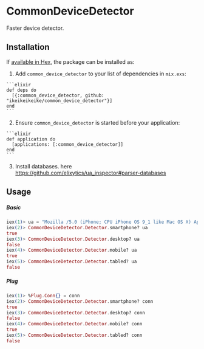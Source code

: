 # CommonDeviceDetector

Faster device detector.

## Installation

If [available in Hex](https://hex.pm/docs/publish), the package can be installed as:

  1. Add `common_device_detector` to your list of dependencies in `mix.exs`:

    ```elixir
    def deps do
      [{:common_device_detector, github: "ikeikeikeike/common_device_detector"}]
    end
    ```

  2. Ensure `common_device_detector` is started before your application:

    ```elixir
    def application do
      [applications: [:common_device_detector]]
    end
    ```

  3. Install databases. here https://github.com/elixytics/ua_inspector#parser-databases

## Usage

##### Basic

```elixir
iex(1)> ua = "Mozilla /5.0 (iPhone; CPU iPhone OS 9_1 like Mac OS X) AppleWebKit/601.1.46 (KHTML, like Gecko) Version/9.0 Mobile/13B5110e Safari/601.1"
iex(2)> CommonDeviceDetector.Detector.smartphone? ua
true
iex(3)> CommonDeviceDetector.Detector.desktop? ua
false
iex(4)> CommonDeviceDetector.Detector.mobile? ua
true
iex(5)> CommonDeviceDetector.Detector.tabled? ua
false
```

##### Plug

```elixir
iex(1)> %Plug.Conn{} = conn
iex(2)> CommonDeviceDetector.Detector.smartphone? conn
true
iex(3)> CommonDeviceDetector.Detector.desktop? conn
false
iex(4)> CommonDeviceDetector.Detector.mobile? conn
true
iex(5)> CommonDeviceDetector.Detector.tabled? conn
false
```

